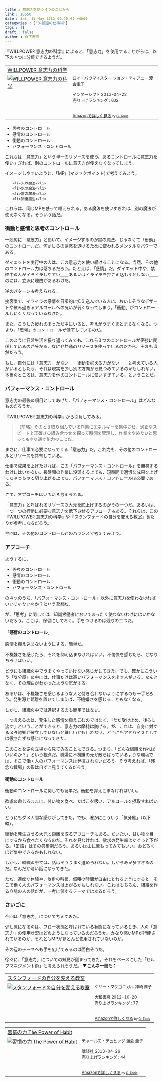 ```yaml
---
title : 意志力を使う４つのことがら
link : 10550
date : Sat, 11 May 2013 06:30:45 +0000
categories : ["3-叛逆の仕事術"]
tags : []
draft : false
author : 倉下忠憲
---
```


『WILLPOWER 意志力の科学』によると、「意志力」を使用することがらは、以下の４つに分類できるようだ。

<table  border="0" cellpadding="5"><tr><td colspan="2"><a href="http://www.amazon.co.jp/WILLPOWER-%E6%84%8F%E5%BF%97%E5%8A%9B%E3%81%AE%E7%A7%91%E5%AD%A6-%E3%83%AD%E3%82%A4%E3%83%BB%E3%83%90%E3%82%A6%E3%83%9E%E3%82%A4%E3%82%B9%E3%82%BF%E3%83%BC/dp/4772695354%3FSubscriptionId%3D15SMZCTB9V8NGR2TW082%26tag%3Drashita1000-22%26linkCode%3Dxm2%26camp%3D2025%26creative%3D165953%26creativeASIN%3D4772695354" target="_blank">WILLPOWER 意志力の科学</a><img src="http://www.assoc-amazon.jp/e/ir?t=rashita1000-22&l=ur2&o=9" width="1" height="1" style="border: none;" alt="" /></td></tr><tr><td valign="top"><a href="http://www.amazon.co.jp/WILLPOWER-%E6%84%8F%E5%BF%97%E5%8A%9B%E3%81%AE%E7%A7%91%E5%AD%A6-%E3%83%AD%E3%82%A4%E3%83%BB%E3%83%90%E3%82%A6%E3%83%9E%E3%82%A4%E3%82%B9%E3%82%BF%E3%83%BC/dp/4772695354%3FSubscriptionId%3D15SMZCTB9V8NGR2TW082%26tag%3Drashita1000-22%26linkCode%3Dxm2%26camp%3D2025%26creative%3D165953%26creativeASIN%3D4772695354" target="_blank"><img src="http://ecx.images-amazon.com/images/I/41Uj4gAq0PL._SL160_.jpg" border="0" alt="WILLPOWER 意志力の科学" /></a></td><td valign="top"><font size="-1">ロイ・バウマイスター ジョン・ティアニー 渡会圭子 <br /><br />インターシフト  2013-04-22<br />売り上げランキング : 602<br /><br /><br /><a href="http://www.amazon.co.jp/WILLPOWER-%E6%84%8F%E5%BF%97%E5%8A%9B%E3%81%AE%E7%A7%91%E5%AD%A6-%E3%83%AD%E3%82%A4%E3%83%BB%E3%83%90%E3%82%A6%E3%83%9E%E3%82%A4%E3%82%B9%E3%82%BF%E3%83%BC/dp/4772695354%3FSubscriptionId%3D15SMZCTB9V8NGR2TW082%26tag%3Drashita1000-22%26linkCode%3Dxm2%26camp%3D2025%26creative%3D165953%26creativeASIN%3D4772695354" target="_blank">Amazonで詳しく見る</a></font><font size="-2"> by <a href="http://www.goodpic.com/mt/aws/index.html" >G-Tools</a></font></td></tr></table>

<ul>
	<li>思考のコントロール</li>
	<li>感情のコントロール</li>
	<li>衝動のコントロール</li>
	<li>パフォーマンス・コントロール</li>
</ul>

これらは「意志力」という単一のリソースを使う。あるコントロールに意志力を使いすぎれば、別のコントロールに意志力が使えなくなってしまう。

イメージしやすいように、「MP」(マジックポイント)で考えてみよう。
<ul>

	<li>火の魔法</li>
	<li>水の魔法</li>
	<li>雷の魔法</li>
	<li>回復魔法</li>
</ul>



これらは、同じMPを使って唱えられる。ある魔法を使いすぎれば、別の魔法が使えなくなる。そういう話だ。

<H3>衝動と感情と思考のコントロール</H3>一般的に「意志力」と聞いて、イメージするのが雷の魔法、じゃなくて「衝動」のコントロールだ。何かしらの誘惑を退けるために使われるメンタルなパワーである。

ダイエットを実行中の人は、この意志力を使い続けることになる。当然、その他のコントロール力は落ちるだろう。たとえば、「感情」だ。ダイエット中や、禁煙中の人がイライラしやすい＿＿あるいはイライラを押さえ込もうとしない＿＿のには、立派に理由があるわけだ。

逆のパターンも考えられる。

接客業で、イライラの感情を日常的に抑え込んでいる人は、おいしそうなデザートや飲み過ぎるアルコールへの抗いが弱くなってしまう。「衝動」がコントロールしにくくなっているわけだ。

また、こうした疲れのまっただ中にいると、考えがうまくまとまらなくなる。つまり、「思考」のコントロールが低下しているのだ。

このように日常生活を振り返ってみても、これら３つのコントロールが密接に関係しているのが分かる。なにせ共通のリソースを使っているのだから、それも当然だろう。

もし、自分には「意志力」がない＿＿衝動を抑える力がない＿＿と考えている人がいるとしたら、それは現実を少し別の方向から見つめているのかもしれない。本当のところは、意志力を他のコントロールに使いすぎている、ということだ。

<H3>パフォーマンス・コントロール</H3>意志力の最後の項目としてあげた、「パフォーマンス・コントロール」はどんなものだろうか。

『WILLPOWER 意志力の科学』から引用してみる。

<blockquote>
（前略）そのとき取り組んでいる作業にエネルギーを集中させ、適正なスピードと正確さの組み合わせを探って時間を管理し、作業をやめたいと思ってもやり通す能力のことだ。
</blockquote>

まさに、仕事で必要になってくる「意志力」だ。これ力も、その他のコントロールとリソースを共有している。

仕事で成果を上げたければ、この「パフォーマンス・コントロール」を無視するわけにはいかない。長時間の作業に没頭する上でも、短時間で適切な成果を上げてちゃっちゃと切り上げる上でも、パフォーマンス・コントロールは必要である。

さて、アプローチはいろいろ考えられる。

「意志力」と呼ばれるリソースの大元を底上げするのがその一つだ。あるいは、一つ一つの行動に必要な意志力を低下させるアプローチもある。それらは、この『WILLPOWER 意志力の科学』や『スタンフォードの自分を変える教室』あたりが参考になるだろう。

今回は、その他のコントロールとのバランスで考えてみよう。

<H3>アプローチ</H3>ようするに、

<ul>
	<li>思考のコントロール</li>
	<li>感情のコントロール</li>
	<li>衝動のコントロール</li>
	<li>パフォーマンス・コントロール</li>
</ul>

の４つのうち、「パフォーマンス・コントロール」以外に意志力を使わなければいいじゃないのか？という発想だ。

が、「思考」に関しては、知識労働者においてまったく使わないわけにはいかないだろう。ここは、保留にしておく。手をつけるのは残りの二つだ。

<H4>「感情のコントロール」</H4>感情を抑え込まないようにする。簡単だ。

不機嫌さを感じたら、それを抑え込まなければいい。不愉快を感じたら、どなりちらせばいい。

どうにも組織の中でうまくやっていけない感じがしてきた。でも、確かにこういう「気分屋」の中には、仕事だけは高いパフォーマンスを出す人がいる。なんとなく、その理由がわかったような気がする。

あるいは、不機嫌さを感じるような人と付き合わないようにするのも一手だろう。発生源と距離を置いてしまえば、不機嫌さを感じることもなくなる。

しかし、組織の中では選択するのも簡単ではない。

一つ言えるのは、発生した感情を抑えこむのではなく、「ただ受け止め、後ろに流す」ということができると、意志力の摩耗は防げる。が、これは、自身に対するメタ認知が確立していないと難しいかもしれない。どうにもアドバイスとしては役立たずな感じになってきた。

このことを逆の立場から見てみることもできる。つまり、「どんな組織を作ればいいのか？」という視点だ。職場に不機嫌の元が散らばっているような環境では、そこで働く人のパフォーマンスは発揮されないだろう。そう考えれば、「残念な職場」の形は自ずと見えてくるだろう。

<H4>衝動のコントロール</H4>衝動のコントロールに関しても簡単だ。衝動を抑えこまなければいい。

欲求の命じるままに、甘い物を食べ、たばこを吸い、アルコールを摂取すればいい。

どうにもダメ人間な感じがしてきた。でも、確かにこういう「気分屋」（以下略）。

衝動を発生させる大元と距離を取るアプローチもある。だいたい、甘い物を目にするから食べたくなるのだ。それを見なければ、欲求の発生率はぐぐっと下がる。「缶詰」はその典型例だろう。あるいは山に籠もってみてもいい。おどろくほど集中できるかもしれない。

しかし、組織の中では、話はそううまく進められない。しがらみが多すぎるのだ。なんだか暗い話になってきた。

ただ、適度な休憩や、散歩の時間、仮眠の時間が自由にとれるようにすると、そこで働く人のパフォーマンスは上がるかもしれない。これはもちろん、組織を作る立場の人の話だが、一考に値するテーマではあるだろう。

<H3>さいごに</H3>今回は「意志力」について考えてみた。

少し気になるのは、フロー状態と呼ばれている状態になっているとき、人の「意志力」の使用状況はどのようになっているのだろうか。かなり高いMPが行使されているのか、それともMPがほとんど使用されていないのか。

その辺のテーマへも手を広げてみるのは面白そうだ。

徐々に、「意志力」についての知見が固まってきた。それをベースにした「セルフマネジメント術」も考えられそうだ。
<strong>
▼こんな一冊も：</strong>
<table  border="0" cellpadding="5"><tr><td colspan="2"><a href="http://www.amazon.co.jp/%E3%82%B9%E3%82%BF%E3%83%B3%E3%83%95%E3%82%A9%E3%83%BC%E3%83%89%E3%81%AE%E8%87%AA%E5%88%86%E3%82%92%E5%A4%89%E3%81%88%E3%82%8B%E6%95%99%E5%AE%A4-%E3%82%B1%E3%83%AA%E3%83%BC%E3%83%BB%E3%83%9E%E3%82%AF%E3%82%B4%E3%83%8B%E3%82%AC%E3%83%AB/dp/4479793631%3FSubscriptionId%3D15SMZCTB9V8NGR2TW082%26tag%3Drashita1000-22%26linkCode%3Dxm2%26camp%3D2025%26creative%3D165953%26creativeASIN%3D4479793631" target="_blank">スタンフォードの自分を変える教室</a><img src="http://www.assoc-amazon.jp/e/ir?t=rashita1000-22&l=ur2&o=9" width="1" height="1" style="border: none;" alt="" /></td></tr><tr><td valign="top"><a href="http://www.amazon.co.jp/%E3%82%B9%E3%82%BF%E3%83%B3%E3%83%95%E3%82%A9%E3%83%BC%E3%83%89%E3%81%AE%E8%87%AA%E5%88%86%E3%82%92%E5%A4%89%E3%81%88%E3%82%8B%E6%95%99%E5%AE%A4-%E3%82%B1%E3%83%AA%E3%83%BC%E3%83%BB%E3%83%9E%E3%82%AF%E3%82%B4%E3%83%8B%E3%82%AC%E3%83%AB/dp/4479793631%3FSubscriptionId%3D15SMZCTB9V8NGR2TW082%26tag%3Drashita1000-22%26linkCode%3Dxm2%26camp%3D2025%26creative%3D165953%26creativeASIN%3D4479793631" target="_blank"><img src="http://ecx.images-amazon.com/images/I/41fOesLivPL._SL160_.jpg" border="0" alt="スタンフォードの自分を変える教室" /></a></td><td valign="top"><font size="-1">ケリー・マクゴニガル 神崎 朗子 <br /><br />大和書房  2012-10-20<br />売り上げランキング : 77<br /><br /><br /><a href="http://www.amazon.co.jp/%E3%82%B9%E3%82%BF%E3%83%B3%E3%83%95%E3%82%A9%E3%83%BC%E3%83%89%E3%81%AE%E8%87%AA%E5%88%86%E3%82%92%E5%A4%89%E3%81%88%E3%82%8B%E6%95%99%E5%AE%A4-%E3%82%B1%E3%83%AA%E3%83%BC%E3%83%BB%E3%83%9E%E3%82%AF%E3%82%B4%E3%83%8B%E3%82%AC%E3%83%AB/dp/4479793631%3FSubscriptionId%3D15SMZCTB9V8NGR2TW082%26tag%3Drashita1000-22%26linkCode%3Dxm2%26camp%3D2025%26creative%3D165953%26creativeASIN%3D4479793631" target="_blank">Amazonで詳しく見る</a></font><font size="-2"> by <a href="http://www.goodpic.com/mt/aws/index.html" >G-Tools</a></font></td></tr></table>

<table  border="0" cellpadding="5"><tr><td colspan="2"><a href="http://www.amazon.co.jp/%E7%BF%92%E6%85%A3%E3%81%AE%E5%8A%9B-The-Power-Habit-%E3%83%81%E3%83%A3%E3%83%BC%E3%83%AB%E3%82%BA%E3%83%BB%E3%83%87%E3%83%A5%E3%83%92%E3%83%83%E3%82%B0/dp/4062184451%3FSubscriptionId%3D15SMZCTB9V8NGR2TW082%26tag%3Drashita1000-22%26linkCode%3Dxm2%26camp%3D2025%26creative%3D165953%26creativeASIN%3D4062184451" target="_blank">習慣の力 The Power of Habit</a><img src="http://www.assoc-amazon.jp/e/ir?t=rashita1000-22&l=ur2&o=9" width="1" height="1" style="border: none;" alt="" /></td></tr><tr><td valign="top"><a href="http://www.amazon.co.jp/%E7%BF%92%E6%85%A3%E3%81%AE%E5%8A%9B-The-Power-Habit-%E3%83%81%E3%83%A3%E3%83%BC%E3%83%AB%E3%82%BA%E3%83%BB%E3%83%87%E3%83%A5%E3%83%92%E3%83%83%E3%82%B0/dp/4062184451%3FSubscriptionId%3D15SMZCTB9V8NGR2TW082%26tag%3Drashita1000-22%26linkCode%3Dxm2%26camp%3D2025%26creative%3D165953%26creativeASIN%3D4062184451" target="_blank"><img src="http://ecx.images-amazon.com/images/I/41vrGICCwzL._SL160_.jpg" border="0" alt="習慣の力 The Power of Habit" /></a></td><td valign="top"><font size="-1">チャールズ・デュヒッグ 渡会 圭子 <br /><br />講談社  2013-04-26<br />売り上げランキング : 44<br /><br /><br /><a href="http://www.amazon.co.jp/%E7%BF%92%E6%85%A3%E3%81%AE%E5%8A%9B-The-Power-Habit-%E3%83%81%E3%83%A3%E3%83%BC%E3%83%AB%E3%82%BA%E3%83%BB%E3%83%87%E3%83%A5%E3%83%92%E3%83%83%E3%82%B0/dp/4062184451%3FSubscriptionId%3D15SMZCTB9V8NGR2TW082%26tag%3Drashita1000-22%26linkCode%3Dxm2%26camp%3D2025%26creative%3D165953%26creativeASIN%3D4062184451" target="_blank">Amazonで詳しく見る</a></font><font size="-2"> by <a href="http://www.goodpic.com/mt/aws/index.html" >G-Tools</a></font></td></tr></table>



